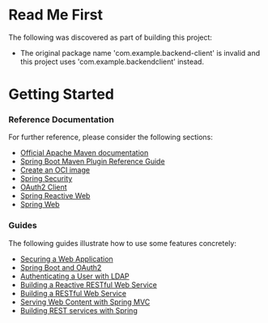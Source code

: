# Read Me First
The following was discovered as part of building this project:

* The original package name 'com.example.backend-client' is invalid and this project uses 'com.example.backendclient' instead.

# Getting Started

### Reference Documentation
For further reference, please consider the following sections:

* [Official Apache Maven documentation](https://maven.apache.org/guides/index.html)
* [Spring Boot Maven Plugin Reference Guide](https://docs.spring.io/spring-boot/docs/2.7.9/maven-plugin/reference/html/)
* [Create an OCI image](https://docs.spring.io/spring-boot/docs/2.7.9/maven-plugin/reference/html/#build-image)
* [Spring Security](https://docs.spring.io/spring-boot/docs/2.7.9/reference/htmlsingle/#web.security)
* [OAuth2 Client](https://docs.spring.io/spring-boot/docs/2.7.9/reference/htmlsingle/#web.security.oauth2.client)
* [Spring Reactive Web](https://docs.spring.io/spring-boot/docs/2.7.9/reference/htmlsingle/#web.reactive)
* [Spring Web](https://docs.spring.io/spring-boot/docs/2.7.9/reference/htmlsingle/#web)

### Guides
The following guides illustrate how to use some features concretely:

* [Securing a Web Application](https://spring.io/guides/gs/securing-web/)
* [Spring Boot and OAuth2](https://spring.io/guides/tutorials/spring-boot-oauth2/)
* [Authenticating a User with LDAP](https://spring.io/guides/gs/authenticating-ldap/)
* [Building a Reactive RESTful Web Service](https://spring.io/guides/gs/reactive-rest-service/)
* [Building a RESTful Web Service](https://spring.io/guides/gs/rest-service/)
* [Serving Web Content with Spring MVC](https://spring.io/guides/gs/serving-web-content/)
* [Building REST services with Spring](https://spring.io/guides/tutorials/rest/)

